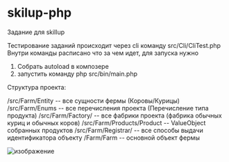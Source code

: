 # skilup-php
Задание для skillup

Тестирование заданий происходит через cli команду src/Cli/CliTest.php
Внутри команды расписано что за чем идет, для запуска нужно

1. Собрать autoload в композере
2. запустить команду php src/bin/main.php

Структура проекта:

/src/Farm/Entity -- все сущности фермы (Коровы/Курицы)
/src/Farm/Enums -- все перечисления проекта (Перечисление типа продукта)
/src/Farm/Factory/ -- все фабрики проекта (фабрика обычных куриц и обычных коров)
/src/Farm/Products/Product -- ValueObject собранных продуктов
/src/Farm/Registrar/ -- все способы выдачи идентификатора объекту
/Farm/Farm -- основной объект фермы

![изображение](https://user-images.githubusercontent.com/28905785/224992218-75deccc4-0f54-4bd1-90fa-a02372d824a0.png)
